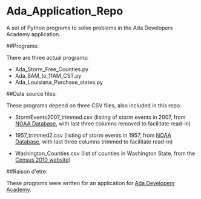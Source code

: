# Ada_Application_Repo
A set of Python programs to solve problems in the Ada Developers Academy application.

##Programs:

There are three actual programs:

* Ada_Storm_Free_Counties.py
* Ada_8AM_to_11AM_CST.py
* Ada_Louisiana_Purchase_states.py

##Data source files:

These programs depend on three CSV files, also included in this repo:

* StormEvents2007_trimmed.csv (listing of storm events in 2007, from [NOAA Database](https://www.ncdc.noaa.gov/stormevents/ftp.jsp), with last three columns removed to facilitate read-in)

* 1957_trimmed2.csv (listing of storm events in 1957, from [NOAA Database](https://www.ncdc.noaa.gov/stormevents/ftp.jsp), with last three columns trimmed to facilitate read-in)

* Washington_Counties.csv (list of counties in Washington State, from the [Census 2010 website](http://data.spokesman.com/census/2010/washington/counties/))

##Raison d'etre:

These programs were written for an application for [Ada Developers Academy](http://adadevelopersacademy.org/).
